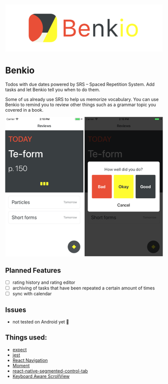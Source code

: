 <h3 align="center">
  <img src="/assets/banner.png" alt="Benkio icon" />
</h3>

# Benkio
Todos with due dates powered by SRS – Spaced Repetition System. Add tasks and let Benkio tell you when to do them.

Some of us already use SRS to help us memorize vocabulary. You can use Benkio to remind you to review other things such as a grammar topic you covered in a book.

<!-- <h3 align="center"> -->
  <img src="/assets/studylist.png" alt="Study List" width="250"/>
  <img src="/assets/rating.png" alt="Rating" width="250"/>
<!-- </h3> -->

## Planned Features
- [ ] rating history and rating editor
- [ ] archiving of tasks that have been repeated a certain amount of times
- [ ] sync with calendar

## Issues
- not tested on Android yet 🤷‍

## Things used:
- [expect](https://github.com/mjackson/expect)
- [jest](https://github.com/facebook/jest)
- [React Navigation](https://github.com/react-community/react-navigation)
- [Moment](http://momentjs.com)
- [react-native-segmented-control-tab](https://github.com/kirankalyan5/react-native-segmented-control-tab)
- [Keyboard Aware ScrollView](https://github.com/SudoPlz/react-native-keyboard-aware-scrollview)

